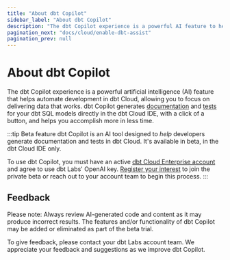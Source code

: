 ```yaml
--- 
title: "About dbt Copilot" 
sidebar_label: "About dbt Copilot" 
description: "The dbt Copilot experience is a powerful AI feature to help you deliver data that works." 
pagination_next: "docs/cloud/enable-dbt-assist"
pagination_prev: null
---
```


# About dbt Copilot <Lifecycle status='beta'/> 

The dbt Copilot experience is a powerful artificial intelligence (AI) feature that helps automate development in dbt Cloud, allowing you to focus on delivering data that works. dbt Copilot generates [documentation](/docs/build/documentation) and [tests](/docs/build/data-tests) for your dbt SQL models directly in the dbt Cloud IDE, with a click of a button, and helps you accomplish more in less time.

:::tip Beta feature
dbt Copilot is an AI tool designed to _help_ developers generate documentation and tests in dbt Cloud. It's available in beta, in the dbt Cloud IDE only.

To use dbt Copilot, you must have an active [dbt Cloud Enterprise account](https://www.getdbt.com/pricing) and agree to use dbt Labs' OpenAI key. [Register your interest](https://docs.google.com/forms/d/e/1FAIpQLScPjRGyrtgfmdY919Pf3kgqI5E95xxPXz-8JoVruw-L9jVtxg/viewform) to join the private beta or reach out to your account team to begin this process.
:::

<Lightbox src="/img/docs/dbt-cloud/cloud-ide/dbt-assist-doc.gif" width="100%" title="Example of using dbt Copilot to automatically generate tests and documentation in the IDE" />

## Feedback

Please note: Always review AI-generated code and content as it may produce incorrect results. The features and/or functionality of dbt Copilot may be added or eliminated as part of the beta trial.

To give feedback, please contact your dbt Labs account team. We appreciate your feedback and suggestions as we improve dbt Copilot.
